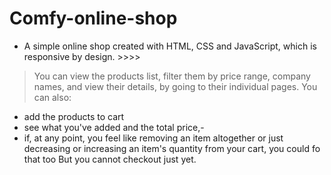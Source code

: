 # Comfy-online-shop
- A simple online shop created with HTML, CSS and JavaScript, which is responsive by design. >>>> 
> You can view the products list, filter them by price range, company names, and view their details, by going to their individual pages. You can also:
- add the products to cart
- see what you've added and the total price,-
- if, at any point, you feel like removing an item altogether or just decreasing or increasing an item's quantity from your cart, you could fo that too
  But you cannot checkout just yet.
